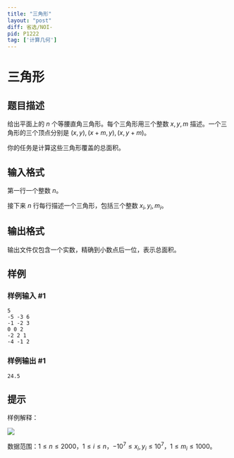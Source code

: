 ```yaml
---
title: "三角形"
layout: "post"
diff: 省选/NOI-
pid: P1222
tag: ['计算几何']
---
```

# 三角形
## 题目描述

给出平面上的 $n$ 个等腰直角三角形。每个三角形用三个整数 $x,y,m$ 描述。一个三角形的三个顶点分别是 $(x,y),(x+m,y),(x,y+m)$。

你的任务是计算这些三角形覆盖的总面积。
## 输入格式

第一行一个整数 $n$。

接下来 $n$ 行每行描述一个三角形，包括三个整数 $x_i,y_i,m_i$。
## 输出格式

输出文件仅包含一个实数，精确到小数点后一位，表示总面积。

## 样例

### 样例输入 #1
```
5
-5 -3 6
-1 -2 3
0 0 2
-2 2 1
-4 -1 2

```
### 样例输出 #1
```
24.5
```
## 提示

样例解释：

![](https://cdn.luogu.com.cn/upload/image_hosting/5ti25vl7.png)

数据范围：$1\le n \le 2000$，$1 \le i \le n$，$-10^7 \le x_i,y_i \le 10^7$，$1\leq m_i \le 1000$。
